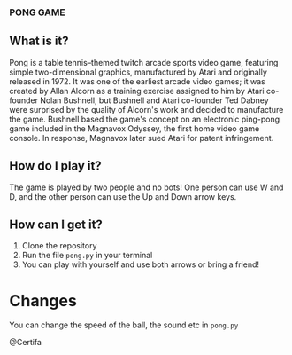 ### PONG GAME

## What is it?
Pong is a table tennis–themed twitch arcade sports video game, featuring simple two-dimensional graphics, manufactured by Atari and originally released in 1972. It was one of the earliest arcade video games; it was created by Allan Alcorn as a training exercise assigned to him by Atari co-founder Nolan Bushnell, but Bushnell and Atari co-founder Ted Dabney were surprised by the quality of Alcorn's work and decided to manufacture the game. Bushnell based the game's concept on an electronic ping-pong game included in the Magnavox Odyssey, the first home video game console. In response, Magnavox later sued Atari for patent infringement.

## How do I play it?
The game is played by two people and no bots!
One person can use W and D, and the other person can use the Up and Down arrow keys.

## How can I get it?

1. Clone the repository
2. Run the file `pong.py` in your terminal
3. You can play with yourself and use both arrows or bring a friend!

# Changes
You can change the speed of the ball, the sound etc in `pong.py`

@Certifa

